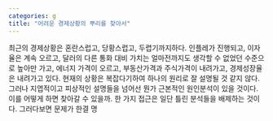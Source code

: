 ```yaml
---
categories: g
title: "어려운 경제상황의 뿌리를 찾아서"
---
```

최근의 경제상황은 혼란스럽고, 당황스럽고, 두렵기까지하다. 인플레가 진행되고, 이자율은 계속 오르고, 달러의 다른 통화 대비 가치는 얼마전까지도 생각할 수 없었던 수준으로 높아만 가고, 에너지 가격이 오르고, 부동산가격과 주식가격이 내려가고, 경제성장율은 내려가고 있다. 현재의 상황은 복잡다기하여 하나의 원리로 잘 설명될 것 같지 않다.그러나 지엽적이고 피상적인 설명들을 넘어선 뭔가 근본적인 원인분석이 있을 것이다. 이를 어떻게 하면 찾아갈 수 있을까. 한 가지 접근은 일단 틀린 분석들을 배제하는 것이다. 그러다보면 문제가 한결 명